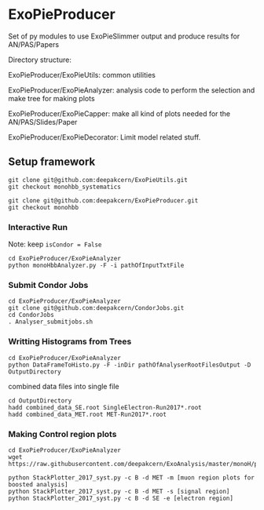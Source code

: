 # ExoPieProducer
Set of py modules to use ExoPieSlimmer output and produce results for AN/PAS/Papers

Directory structure: 

ExoPieProducer/ExoPieUtils: common utilities 

ExoPieProducer/ExoPieAnalyzer: analysis code to perform the selection and make tree for making plots

ExoPieProducer/ExoPieCapper: make all kind of plots needed for the AN/PAS/Slides/Paper 

ExoPieProducer/ExoPieDecorator: Limit model related stuff. 

## Setup framework 

```
git clone git@github.com:deepakcern/ExoPieUtils.git
git checkout monohbb_systematics

git clone git@github.com:deepakcern/ExoPieProducer.git
git checkout monohbb
```

### Interactive Run
Note: keep ```isCondor = False``` 
```
cd ExoPieProducer/ExoPieAnalyzer
python monoHbbAnalyzer.py -F -i pathOfInputTxtFile
```

### Submit Condor Jobs
```
cd ExoPieProducer/ExoPieAnalyzer
git clone git@github.com:deepakcern/CondorJobs.git
cd CondorJobs
. Analyser_submitjobs.sh
```

### Writting Histograms from Trees

```
cd ExoPieProducer/ExoPieAnalyzer
python DataFrameToHisto.py -F -inDir pathOfAnalyserRootFilesOutput -D OutputDirectory
```
combined data files into single file
```
cd OutputDirectory
hadd combined_data_SE.root SingleElectron-Run2017*.root
hadd combined_data_MET.root MET-Run2017*.root
```
### Making Control region plots

```
cd ExoPieProducer/ExoPieAnalyzer
wget https://raw.githubusercontent.com/deepakcern/ExoAnalysis/master/monoH/plottingTools/StackPlotter_2017_syst.py

python StackPlotter_2017_syst.py -c B -d MET -m [muon region plots for boosted analysis]
python StackPlotter_2017_syst.py -c B -d MET -s [signal region]
python StackPlotter_2017_syst.py -c B -d SE -e [electron region]
